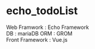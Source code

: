 # echo_todoList

Web Framwork : Echo Framework <br>
DB : mariaDB 
ORM : GROM  
Front Framework : Vue.js 
